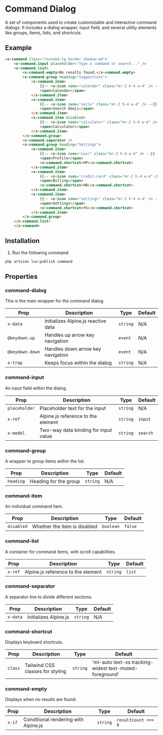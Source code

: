 # Command Dialog
A set of components used to create customizable and interactive command dialogs. It includes a dialog wrapper, input field, and several utility elements like groups, items, lists, and shortcuts.

## Example
```html
<x-command class="rounded-lg border shadow-md">
    <x-command.input placeholder="Type a command or search..." />
    <x-command.list>
        <x-command.empty>No results found.</x-command.empty>
        <x-command.group heading="Suggestions">
            <x-command.item>
                {{-- <x-icon name="calendar" class="mr-2 h-4 w-4" /> --}}
                <span>Calendar</span>
            </x-command.item>
            <x-command.item>
                {{-- <x-icon name="smile" class="mr-2 h-4 w-4" /> --}}
                <span>Search Emoji</span>
            </x-command.item>
            <x-command.item disabled>
                {{-- <x-icon name="calculator" class="mr-2 h-4 w-4" /> --}}
                <span>Calculator</span>
            </x-command.item>
        </x-command.group>
        <x-command.separator />
        <x-command.group heading="Settings">
            <x-command.item>
                {{-- <x-icon name="user" class="mr-2 h-4 w-4" /> --}}
                <span>Profile</span>
                <x-command.shortcut>⌘P</x-command.shortcut>
            </x-command.item>
            <x-command.item>
                {{-- <x-icon name="credit-card" class="mr-2 h-4 w-4" /> --}}
                <span>Billing</span>
                <x-command.shortcut>⌘B</x-command.shortcut>
            </x-command.item>
            <x-command.item>
                {{-- <x-icon name="settings" class="mr-2 h-4 w-4" /> --}}
                <span>Settings</span>
                <x-command.shortcut>⌘S</x-command.shortcut>
            </x-command.item>
        </x-command.group>
    </x-command.list>
    </x-command>
```

## Installation

1. Run the following command:

```bash
php artisan lux:publish command
```

## Properties

### command-dialog
This is the main wrapper for the command dialog.

| Prop        | Description                        | Type   | Default |
|-------------|------------------------------------|--------|---------|
| `x-data`    | Initializes Alpine.js reactive data | `string` | N/A     |
| `@keydown.up` | Handles up arrow key navigation | `event`  | N/A     |
| `@keydown.down` | Handles down arrow key navigation | `event`  | N/A     |
| `x-trap` | Keeps focus within the dialog | `string` | N/A |

### command-input
An input field within the dialog.

| Prop       | Description                         | Type     | Default |
|------------|-------------------------------------|----------|---------|
| `placeholder` | Placeholder text for the input | `string` | N/A |
| `x-ref`    | Alpine.js reference to the element | `string` | `input` |
| `x-model`  | Two-way data binding for input value | `string` | `search` |

### command-group
A wrapper to group items within the list.

| Prop      | Description     | Type     | Default |
|-----------|-----------------|----------|---------|
| `heading` | Heading for the group | `string` | N/A  |

### command-item
An individual command item.

| Prop       | Description                  | Type      | Default |
|------------|------------------------------|-----------|---------|
| `disabled` | Whether the item is disabled | `boolean` | `false` |

### command-list
A container for command items, with scroll capabilities.

| Prop        | Description            | Type     | Default |
|-------------|------------------------|----------|---------|
| `x-ref`     | Alpine.js reference to the element | `string` | `list` |

### command-separator
A separator line to divide different sections.

| Prop | Description | Type   | Default |
|------|-------------|--------|---------|
| `x-data` | Initializes Alpine.js | `string` | N/A |

### command-shortcut
Displays keyboard shortcuts.

| Prop | Description                     | Type     | Default |
|------|---------------------------------|----------|---------|
| `class` | Tailwind CSS classes for styling | `string` | 'ml-auto text-xs tracking-widest text-muted-foreground' |

### command-empty
Displays when no results are found.

| Prop | Description | Type   | Default |
|------|-------------|--------|---------|
| `x-if` | Conditional rendering with Alpine.js | `string` | `resultCount === 0` |
